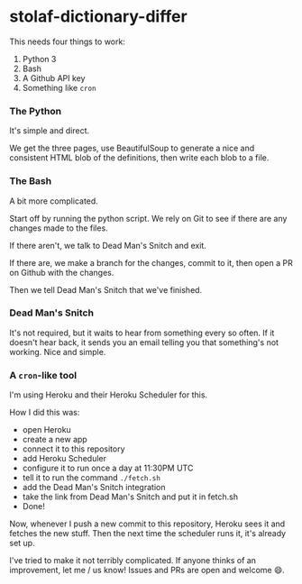 # stolaf-dictionary-differ

This needs four things to work:

1. Python 3
2. Bash
3. A Github API key
4. Something like `cron`

### The Python
It's simple and direct.

We get the three pages, use BeautifulSoup to generate a nice and consistent HTML blob of the definitions, then write each blob to a file.


### The Bash
A bit more complicated.

Start off by running the python script. We rely on Git to see if there are any changes made to the files.

If there aren't, we talk to Dead Man's Snitch and exit.

If there are, we make a branch for the changes, commit to it, then open a PR on Github with the changes.

Then we tell Dead Man's Snitch that we've finished.


### Dead Man's Snitch
It's not required, but it waits to hear from something every so often. If it doesn't hear back, it sends you an email telling you that something's not working. Nice and simple.


### A `cron`-like tool
I'm using Heroku and their Heroku Scheduler for this.

How I did this was:

- open Heroku
- create a new app
- connect it to this repository
- add Heroku Scheduler
- configure it to run once a day at 11:30PM UTC
- tell it to run the command `./fetch.sh`
- add the Dead Man's Snitch integration
- take the link from Dead Man's Snitch and put it in fetch.sh
- Done!

Now, whenever I push a new commit to this repository, Heroku sees it and fetches the new stuff. Then the next time the scheduler runs it, it's already set up.

I've tried to make it not terribly complicated. If anyone thinks of an improvement, let me / us know! Issues and PRs are open and welcome :smile:.
